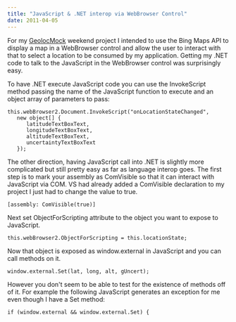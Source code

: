 ```yaml
---
title: "JavaScript & .NET interop via WebBrowser Control"
date: 2011-04-05
---
```

<div xmlns="http://www.w3.org/1999/xhtml"><div><p>
    For my <a href="http://deletethis.net/dave/dev/geolocmock/">GeolocMock</a> weekend project I intended to use the Bing Maps API to display a map in a WebBrowser control and allow the user to
    interact with that to select a location to be consumed by my application. Getting my .NET code to talk to the JavaScript in the WebBrowser control was surprisingly easy.
  </p><p>
    To have .NET execute JavaScript code you can use the InvokeScript method passing the name of the JavaScript function to execute and an object array of parameters to pass:
  </p><pre><code>this.webBrowser2.Document.InvokeScript("onLocationStateChanged",<br />   new object[] {<br />      latitudeTextBoxText,<br />      longitudeTextBoxText,<br />      altitudeTextBoxText,<br />      uncertaintyTextBoxText<br />   });</code></pre><p>
    The other direction, having JavaScript call into .NET is slightly more complicated but still pretty easy as far as language interop goes. The first step is to mark your assembly as ComVisible so
    that it can interact with JavaScript via COM. VS had already added a ComVisible declaration to my project I just had to change the value to true.
  </p><pre><code>[assembly: ComVisible(true)]</code></pre><p>
    Next set ObjectForScripting attribute to the object you want to expose to JavaScript.
  </p><pre><code>this.webBrowser2.ObjectForScripting = this.locationState;</code></pre><p>
    Now that object is exposed as window.external in JavaScript and you can call methods on it.
  </p><pre><code>window.external.Set(lat, long, alt, gUncert);</code></pre><p>
    However you don't seem to be able to test for the existence of methods off of it. For example the following JavaScript generates an exception for me even though I have a Set method:
  </p><pre><code>if (window.external &amp;&amp; window.external.Set) {</code></pre><div class="blogger-post-footer"><img width="1" height="1" src="https://blogger.googleusercontent.com/tracker/1670048653123050463-1115399204951118616?l=davescoolblog.blogspot.com" alt="" /></div></div></div>
